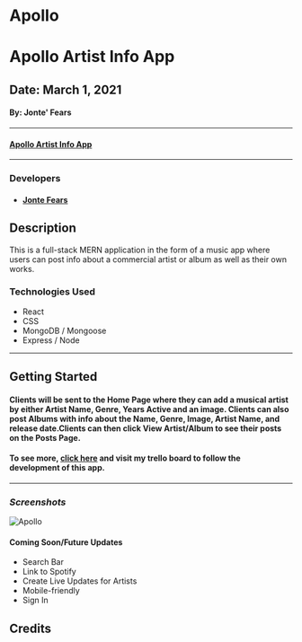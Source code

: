 # Apollo
# Apollo Artist Info App
## Date: March 1, 2021
#### By: Jonte' Fears

***

####  [Apollo Artist Info App](https://rocky-chamber-64313.herokuapp.com/)

***

### Developers

* ####  [Jonte Fears](https://github.com/JYoung554)



## Description
This is a full-stack MERN application in the form of a music app where users can post info about a commercial artist or album as well as their own works. 

### Technologies Used
* React
* CSS
* MongoDB / Mongoose
* Express / Node

***

## Getting Started

#### Clients will be sent to the Home Page where they can add a musical artist by either Artist Name, Genre, Years Active and an image. Clients can also post Albums with info about the Name, Genre, Image, Artist Name, and release date.Clients can then click View Artist/Album to see their posts on the Posts Page.

#### To see more, [click here](https://trello.com/b/IqrPXsEl/apollo) and visit my trello board to follow the development of this app.

***

### ***Screenshots***

![Apollo](Apollo.png)

#### Coming Soon/Future Updates

- Search Bar
- Link to Spotify
- Create Live Updates for Artists
- Mobile-friendly
- Sign In

## Credits

